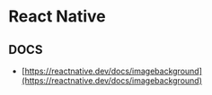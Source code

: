 # React Native

## DOCS

* [https://reactnative.dev/docs/imagebackground](https://reactnative.dev/docs/imagebackground)
